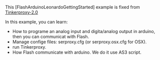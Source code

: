 

This [FlashArduinoLeonardoGettingStarted] example is fixed from [Tinkerproxy-2.0](https://code.google.com/p/tinkerit/wiki/TinkerProxy)

In this example, you can learn:

- How to programe an analog input and digita/analog output in arduino, then you can communicat with Flash.
- Manage confige files: serproxy.cfg (or serproxy.osx.cfg for OSX).
- run Tinkerproxy.
- How Flash communicate with arduino. We do it use AS3 script.

